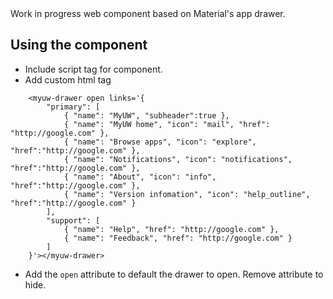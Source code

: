 <myuw-drawer>
Work in progress web component based on Material's app drawer.


## Using the component
* Include script tag for component.
* Add custom html tag
```
	<myuw-drawer open links='{
		"primary": [   
			{ "name": "MyUW", "subheader":true },   
			{ "name": "MyUW home", "icon": "mail", "href": "http://google.com" },
			{ "name": "Browse apps", "icon": "explore", "href":"http://google.com" },
			{ "name": "Notifications", "icon": "notifications", "href":"http://google.com" },
			{ "name": "About", "icon": "info", "href":"http://google.com" },
			{ "name": "Version infomation", "icon": "help_outline", "href":"http://google.com" }
		],
		"support": [
			{ "name": "Help", "href": "http://google.com" },
			{ "name": "Feedback", "href": "http://google.com" }
		]
	}'></myuw-drawer>
```
* Add the `open` attribute to default the drawer to open. Remove attribute to hide.
